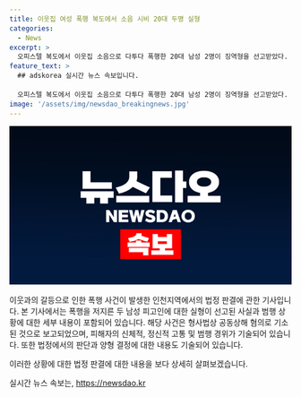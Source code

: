 ```yaml
---
title: 이웃집 여성 폭행 복도에서 소음 시비 20대 두명 실형
categories:
  - News
excerpt: >
  오피스텔 복도에서 이웃집 소음으로 다투다 폭행한 20대 남성 2명이 징역형을 선고받았다. 폭행으로 중상을 입은 30대 여성은 뇌출혈로 6주간 입원했다. 재판부는 피해자와 합의를 이루지 못한 피고인들에 대해 고려했으나, 피고인들의 과거 전력이 없는 점을 감안해 경각심을 당부했다. 이 사건은 지역 사회에서 공분을 샀으며, 피해자의 신체·정신적 고통을 고려할 때 형량이 적절하게 부과된 것으로 평가된다.
feature_text: >
  ## adskorea 실시간 뉴스 속보입니다.

  오피스텔 복도에서 이웃집 소음으로 다투다 폭행한 20대 남성 2명이 징역형을 선고받았다. 폭행으로 중상을 입은 30대 여성은 뇌출혈로 6주간 입원했다. 재판부는 피해자와 합의를 이루지 못한 피고인들에 대해 고려했으나, 피고인들의 과거 전력이 없는 점을 감안해 경각심을 당부했다. 이 사건은 지역 사회에서 공분을 샀으며, 피해자의 신체·정신적 고통을 고려할 때 형량이 적절하게 부과된 것으로 평가된다.
image: '/assets/img/newsdao_breakingnews.jpg'
---
```


<p><img src="/assets/img/newsdao_breakingnews.jpg" alt="adskorea 속보" /></p>

<p>이웃과의 갈등으로 인한 폭행 사건이 발생한 인천지역에서의 법정 판결에 관한 기사입니다. 본 기사에서는 폭행을 저지른 두 남성 피고인에 대한 실형이 선고된 사실과 범행 상황에 대한 세부 내용이 포함되어 있습니다. 해당 사건은 형사법상 공동상해 혐의로 기소된 것으로 보고되었으며, 피해자의 신체적, 정신적 고통 및 범행 경위가 기술되어 있습니다. 또한 법정에서의 판단과 양형 결정에 대한 내용도 기술되어 있습니다. </p>

<p>이러한 상황에 대한 법정 판결에 대한 내용을 보다 상세히 살펴보겠습니다.</p>
실시간 뉴스 속보는, <a href="https://newsdao.kr" rel="dofollow">https://newsdao.kr</a>


